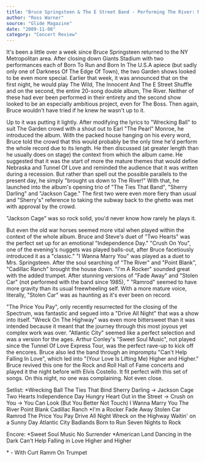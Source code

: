 ```yaml
---
title: "Bruce Springsteen & The E Street Band - Performing The River: Madison Square Garden"
author: "Ross Warner"
source: "Glide Magazine"
date: "2009-11-08"
category: "Concert Review"
---
```


It's been a little over a week since Bruce Springsteen returned to the NY Metropolitan area. After closing down Giants Stadium with two performances each of Born To Run and Born In The U.S.A apiece (but sadly only one of Darkness Of The Edge Of Town), the two Garden shows looked to be even more special. Earlier that week, it was announced that on the first night, he would play The Wild, The Innocent And The E Street Shuffle and on the second, the entire 20-song double album, The River. Neither of these had ever been performed in their entirety and the second show looked to be an especially ambitious project, even for The Boss. Then again, Bruce wouldn't have tried if he knew he wasn't up to it.

Up to it was putting it lightly. After modifying the lyrics to "Wrecking Ball" to suit The Garden crowd with a shout out to Earl "The Pearl" Monroe, he introduced the album. With the packed house hanging on his every word, Bruce told the crowd that this would probably be the only time he'd perform the whole record due to its length. He then discussed (at greater length than he usually does on stage) the context from which the album came. He suggested that it was the start of more the mature themes that would define Nebraska and Tunnel Of Love and reminded the audience that it was written during a recession. But rather than spell out the possible parallels to the present day, he simply "brought us down to The River!" With that, he launched into the album's opening trio of "The Ties That Band", "Sherry Darling" and "Jackson Cage." The first two were even more fiery than usual and "Sherry's" reference to taking the subway back to the ghetto was met with approval by the crowd.

"Jackson Cage" was so rock solid, you'd never know how rarely he plays it.

But even the old war horses seemed more vital when played within the context of the whole album. Bruce and Steve's duet of "Two Hearts" was the perfect set up for an emotional "Independence Day." "Crush On You", one of the evening's nuggets was played balls-out, after Bruce facetiously introduced it as a "classic." "I Wanna Marry You" was played as a duet to Mrs. Springsteen. After the soul searching of "The River" and "Point Blank", "Cadillac Ranch" brought the house down. "I'm A Rocker" sounded great with the added trumpet. After stunning versions of "Fade Away" and "Stolen Car" (not performed with the band since 1985), " "Ramrod" seemed to have more gravity than its usual freewheeling self. With a more mature voice, literally, "Stolen Car" was as haunting as it's ever been on record.

"The Price You Pay", only recently resurrected for the closing of the Spectrum, was fantastic and segued into a "Drive All Night" that was a show into itself. "Wreck On The Highway" was even more bittersweet than it was intended because it meant that the journey through this most joyous yet complex work was over. "Atlantic City" seemed like a perfect selection and was a version for the ages. Arthur Conley's "Sweet Soul Music", not played since the Tunnel Of Love Express Tour, was the perfect rave-up to kick off the encores. Bruce also led the band through an impromptu "Can't Help Falling In Love", which led into "(Your Love Is Lifting Me) Higher and Higher." Bruce revived this one for the Rock and Roll Hall of Fame concerts and played it the night before with Elvis Costello. It fit perfect with this set of songs. On this night, no one was complaining. Not even close.

Setlist:
*Wrecking Ball
The Ties That Bind
Sherry Darling ->
Jackson Cage
Two Hearts
Independence Day
Hungry Heart
Out in the Street ->
Crush on You ->
You Can Look (But You Better Not Touch)
I Wanna Marry You
The River
Point Blank
Cadillac Ranch
*I'm a Rocker
Fade Away
Stolen Car
Ramrod
The Price You Pay
Drive All Night
Wreck on the Highway
Waitin' on a Sunny Day
Atlantic City
Badlands
Born to Run
Seven Nights to Rock

Encore:
*Sweet Soul Music
No Surrender
*American Land
Dancing in the Dark
Can't Help Falling in Love
Higher and Higher

\* - With Curt Ramm On Trumpet
